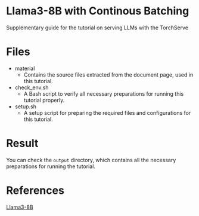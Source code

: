 # Llama3-8B with Continous Batching 
Supplementary guide for the tutorial on serving LLMs with the TorchServe

# Files
- material
  - Contains the source files extracted from the document page, used in this tutorial.
- check_env.sh
  - A Bash script to verify all necessary preparations for running this tutorial properly.
- setup.sh
  - A setup script for preparing the required files and configurations for this tutorial.

# Result
You can check the `output` directory, which contains all the necessary preparations for running the tutorial.

# References
[Llama3-8B](https://docs.rbln.ai/software/model_serving/torchserve/tutorial/llama3-8B.html)
